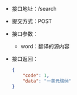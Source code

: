 * 接口地址：/search

* 提交方式：POST

* 接口参数：

  * word：翻译的源内容

* 接口返回：

  ```json
  {
      "code": 1,
      "data": "一美元瑞纳"
  }
  ```



